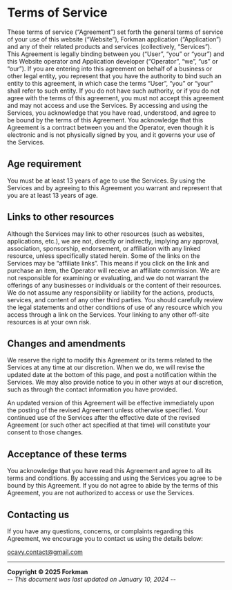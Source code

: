 # Terms of Service
These terms of service (“Agreement”) set forth the general terms of service of your use of this website (“Website”), Forkman application (“Application”) and any of their related products and services (collectively, “Services”). This Agreement is legally binding between you (“User”, “you” or “your”) and this Website operator and Application developer (“Operator”, “we”, “us” or “our”). If you are entering into this agreement on behalf of a business or other legal entity, you represent that you have the authority to bind such an entity to this agreement, in which case the terms “User”, “you” or “your” shall refer to such entity. If you do not have such authority, or if you do not agree with the terms of this agreement, you must not accept this agreement and may not access and use the Services. By accessing and using the Services, you acknowledge that you have read, understood, and agree to be bound by the terms of this Agreement. You acknowledge that this Agreement is a contract between you and the Operator, even though it is electronic and is not physically signed by you, and it governs your use of the Services.

## Age requirement
You must be at least 13 years of age to use the Services. By using the Services and by agreeing to this Agreement you warrant and represent that you are at least 13 years of age.

## Links to other resources
Although the Services may link to other resources (such as websites, applications, etc.), we are not, directly or indirectly, implying any approval, association, sponsorship, endorsement, or affiliation with any linked resource, unless specifically stated herein. Some of the links on the Services may be “affiliate links”. This means if you click on the link and purchase an item, the Operator will receive an affiliate commission. We are not responsible for examining or evaluating, and we do not warrant the offerings of any businesses or individuals or the content of their resources. We do not assume any responsibility or liability for the actions, products, services, and content of any other third parties. You should carefully review the legal statements and other conditions of use of any resource which you access through a link on the Services. Your linking to any other off-site resources is at your own risk.

## Changes and amendments
We reserve the right to modify this Agreement or its terms related to the Services at any time at our discretion. When we do, we will revise the updated date at the bottom of this page, and post a notification within the Services. We may also provide notice to you in other ways at our discretion, such as through the contact information you have provided.

An updated version of this Agreement will be effective immediately upon the posting of the revised Agreement unless otherwise specified. Your continued use of the Services after the effective date of the revised Agreement (or such other act specified at that time) will constitute your consent to those changes.

## Acceptance of these terms
You acknowledge that you have read this Agreement and agree to all its terms and conditions. By accessing and using the Services you agree to be bound by this Agreement. If you do not agree to abide by the terms of this Agreement, you are not authorized to access or use the Services.

## Contacting us
If you have any questions, concerns, or complaints regarding this Agreement, we encourage you to contact us using the details below:

[ocavy.contact@gmail.com](mailto:ocavy.contact@gmail.com)

---

**Copyright © 2025 Forkman**\
*-- This document was last updated on January 10, 2024 --*
